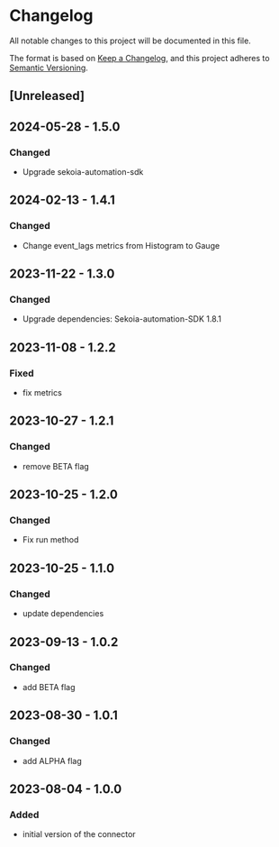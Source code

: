 # Changelog

All notable changes to this project will be documented in this file.

The format is based on [Keep a Changelog](https://keepachangelog.com/en/1.0.0/),
and this project adheres to [Semantic Versioning](https://semver.org/spec/v2.0.0.html).

## [Unreleased]

## 2024-05-28 - 1.5.0

### Changed

- Upgrade sekoia-automation-sdk

## 2024-02-13 - 1.4.1

### Changed

- Change event_lags metrics from Histogram to Gauge

## 2023-11-22 - 1.3.0

### Changed

- Upgrade dependencies: Sekoia-automation-SDK 1.8.1

## 2023-11-08 - 1.2.2

### Fixed

- fix metrics

## 2023-10-27 - 1.2.1

### Changed

- remove BETA flag

## 2023-10-25 - 1.2.0

### Changed

- Fix run method

## 2023-10-25 - 1.1.0

### Changed

- update dependencies

## 2023-09-13 - 1.0.2

### Changed

- add BETA flag

## 2023-08-30 - 1.0.1

### Changed

- add ALPHA flag

## 2023-08-04 - 1.0.0

### Added

- initial version of the connector
